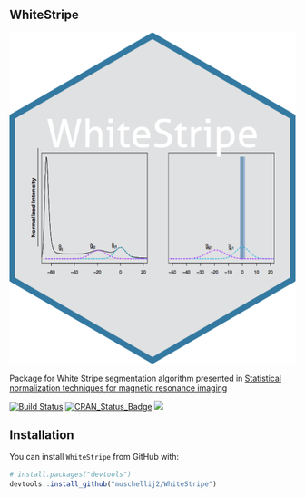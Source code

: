
<!-- README.md is generated from README.Rmd. Please edit that file -->
WhiteStripe
-----------

![Sticker](sticker.png)

Package for White Stripe segmentation algorithm presented in [Statistical normalization techniques for magnetic resonance imaging](https://www.sciencedirect.com/science/article/pii/S221315821400117X)

[![Build Status](https://travis-ci.org/muschellij2/WhiteStripe.svg?branch=master)](https://travis-ci.org/muschellij2/WhiteStripe) [![CRAN\_Status\_Badge](https://www.r-pkg.org/badges/version/WhiteStripe)](https://cran.rstudio.com/web/packages/WhiteStripe/index.html) [![](https://cranlogs.r-pkg.org/badges/grand-total/WhiteStripe)](https://cran.rstudio.com/web/packages/WhiteStripe/index.html)

Installation
------------

You can install `WhiteStripe` from GitHub with:

``` r
# install.packages("devtools")
devtools::install_github("muschellij2/WhiteStripe")
```
